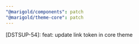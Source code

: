 ```yaml
---
"@marigold/components": patch
"@marigold/theme-core": patch
---
```


[DSTSUP-54]: feat: update link token in core theme
